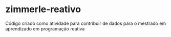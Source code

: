 # zimmerle-reativo
Código criado como atividade para contribuir de dados para o mestrado em aprendizado em programação reativa
